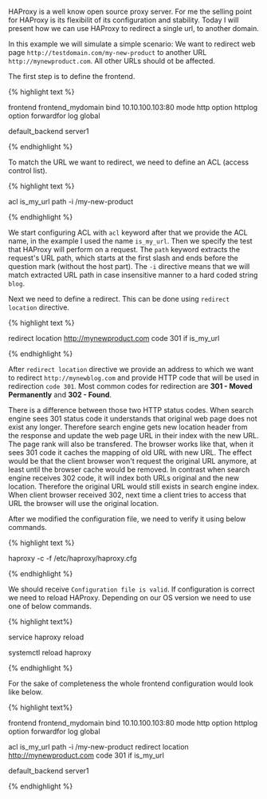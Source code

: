 HAProxy is a well know open source proxy server. For me the selling point for HAProxy is its flexibilit of its configuration and stability. Today I will present how we can use HAProxy to redirect a single url, to another domain.


In this example we will simulate a simple scenario: We want to redirect web page ```http://testdomain.com/my-new-product``` to another URL ```http://mynewproduct.com```. All other URLs should ot be affected.

The first step is to define the frontend.

{% highlight text %}

frontend frontend_mydomain
  bind 10.10.100.103:80
  mode http
  option httplog
  option forwardfor
  log global

  default_backend server1

{% endhighlight %}


To match the URL we want to redirect, we need to define an ACL (access control list).

{% highlight text %}

acl is_my_url path -i /my-new-product

{% endhighlight %}

We start configuring ACL with ```acl``` keyword after that we provide the ACL name, in the example I used the name ```is_my_url```. Then we specify the test that HAProxy will perform on a request. The ```path``` keyword extracts the request's URL path, which starts at the first slash and ends before the question mark (without the host part). The ```-i``` directive means that we will match extracted URL path in case insensitive manner to a hard coded string ```blog```.

Next we need to define a redirect. This can be done using ```redirect location``` directive.

{% highlight text %}

redirect location http://mynewproduct.com code 301 if is_my_url

{% endhighlight %}

After ```redirect location``` directive we provide an address to which we want to redirect ```http://mynewblog.com``` and provide HTTP code that will be used in redirection ```code 301```. Most common codes for redirection are **301 - Moved Permanently** and **302 - Found**.

There is a difference between those two HTTP status codes. When search engine sees 301 status code it understands that original web page does not exist any longer. Therefore search engine gets new location header from the response and update the web page URL in their index with the new URL. The page rank will also be transfered. The browser works like that, when it sees 301 code it caches the mapping of old URL with new URL. The effect would be that the client browser won't request the original URL anymore, at least until the browser cache would be removed.
In contrast when search engine receives 302 code, it will index both URLs original and the new location. Therefore the original URL would still exists in search engine index. When client browser received 302, next time a client tries to access that URL the browser will use the original location.


After we modified the configuration file, we need to verify it using below commands.

{% highlight text %}

haproxy -c -f /etc/haproxy/haproxy.cfg

{% endhighlight %}

We should receive ```Configuration file is valid```. If configuration is correct we need to reload HAProxy. Depending on our OS version we need to use one of below commands.

{% highlight text%}

service haproxy reload

systemctl reload haproxy

{% endhighlight %}


For the sake of completeness the whole frontend configuration would look like below.

{% highlight text%}

frontend frontend_mydomain
  bind 10.10.100.103:80
  mode http
  option httplog
  option forwardfor
  log global

  acl is_my_url path -i /my-new-product
  redirect location http://mynewproduct.com code 301 if is_my_url  

  default_backend server1

{% endhighlight %}
